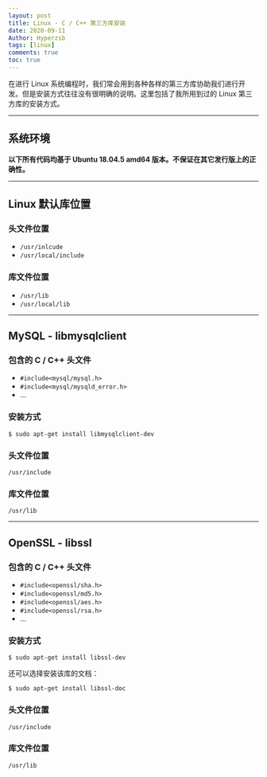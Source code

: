 ```yaml
---
layout: post
title: Linux - C / C++ 第三方库安装
date: 2020-09-11
Author: Hyperzsb
tags: [linux]
comments: true
toc: true
---
```


在进行 Linux 系统编程时，我们常会用到各种各样的第三方库协助我们进行开发。但是安装方式往往没有很明确的说明。这里包括了我所用到过的 Linux 第三方库的安装方式。

<!-- more -->

---

## 系统环境

**以下所有代码均基于 Ubuntu 18.04.5 amd64 版本。不保证在其它发行版上的正确性。**



---

## Linux 默认库位置

### 头文件位置

-  `/usr/inlcude`
- `/usr/local/include`

### 库文件位置

- `/usr/lib`
- `/usr/local/lib`



----

## MySQL - libmysqlclient

### 包含的 C / C++ 头文件

- `#include<mysql/mysql.h>`
- `#include<mysql/mysqld_error.h>`
- ...

### 安装方式

```shell
$ sudo apt-get install libmysqlclient-dev
```

### 头文件位置

`/usr/include`

### 库文件位置

`/usr/lib`



---

## OpenSSL - libssl

### 包含的 C / C++ 头文件

- `#include<openssl/sha.h>`
- `#include<openssl/md5.h>`
- `#include<openssl/aes.h>`
- `#include<openssl/rsa.h>`
- ...

### 安装方式

```shell
$ sudo apt-get install libssl-dev
```

还可以选择安装该库的文档：

```shell
$ sudo apt-get install libssl-doc
```

### 头文件位置

`/usr/include`

### 库文件位置

`/usr/lib`